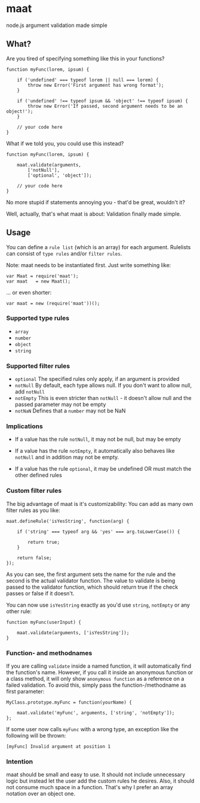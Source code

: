 maat
====

node.js argument validation made simple

## What?

Are you tired of specifying something like this in your functions?

    function myFunc(lorem, ipsum) {

        if ('undefined' === typeof lorem || null === lorem) {
            throw new Error('First argument has wrong format');
        }

        if ('undefined' !== typeof ipsum && 'object' !== typeof ipsum) {
            throw new Error('If passed, second argument needs to be an object!');
        }

        // your code here
    }

What if we told you, you could use this instead?

    function myFunc(lorem, ipsum) {

        maat.validate(arguments,
            ['notNull'],
            ['optional', 'object']);

        // your code here
    }

No more stupid if statements annoying you - that'd be great, wouldn't it?

Well, actually, that's what maat is about:
Validation finally made simple.

## Usage

You can define a ``rule list`` (which is an array) for each argument.
Rulelists can consist of ``type rules`` and/or ``filter rules``.

Note: maat needs to be instantiated first. Just write something like:

    var Maat = require('maat');
    var maat   = new Maat();

... or even shorter:

    var maat = new (require('maat'))();

### Supported type rules

* ``array``
* ``number``
* ``object``
* ``string``

### Supported filter rules

* ``optional`` The specified rules only apply, if an argument is provided
* ``notNull`` By default, each type allows null. If you don't want to allow null, add ``notNull``
* ``notEmpty`` This is even stricter than ``notNull`` - it doesn't allow null and the passed parameter may not be empty
* ``notNaN`` Defines that a ``number`` may not be NaN

### Implications

* If a value has the rule ``notNull``, it may not be null, but may be empty

* If a value has the rule ``notEmpty``, it automatically also behaves like ``notNull`` and in addition may not be empty.

* If a value has the rule ``optional``, it may be undefined OR must match the other defined rules

### Custom filter rules

The big advantage of maat is it's customizability: You can add as many own
filter rules as you like:

    maat.defineRule('isYesString', function(arg) {

        if ('string' === typeof arg && 'yes' === arg.toLowerCase()) {

            return true;
        }

        return false;
    });

As you can see, the first argument sets the name for the rule and the second is
the actual validator function. The value to validate is being passed to the
validator function, which should return true if the check passes or false
if it doesn't.

You can now use ``isYesString`` exactly as you'd use ``string``, ``notEmpty`` or
any other rule:

    function myFunc(userInput) {

        maat.validate(arguments, ['isYesString']);
    }

### Function- and methodnames

If you are calling ``validate`` inside a named function, it will automatically
find the function's name. However, if you call it inside an anonymous function
or a class method, it will only show ``anonymous function`` as a reference on a
failed validation.
To avoid this, simply pass the function-/methodname as first parameter:

    MyClass.prototype.myFunc = function(yourName) {

        maat.validate('myFunc', arguments, ['string', 'notEmpty']);
    };

If some user now calls ``myFunc`` with a wrong type, an exception like the
following will be thrown:

``[myFunc] Invalid argument at position 1``

### Intention

maat should be small and easy to use. It should not include unnecessary logic
but instead let the user add the custom rules he desires.
Also, it should not consume much space in a function. That's why I prefer
an array notation over an object one.
